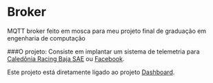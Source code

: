 # Broker
MQTT broker feito em mosca para meu projeto final de graduação em engenharia de computação

###O projeto:
Consiste em implantar um sistema de telemetria para [Caledônia Racing Baja SAE](http://www.caledoniaracing.com.br/) ou [Facebook](https://www.facebook.com/equipemotorserra/?fref=ts).

Este projeto está diretamente ligado ao projeto [Dashboard](https://github.com/ypereirars/baja-dashboard).
